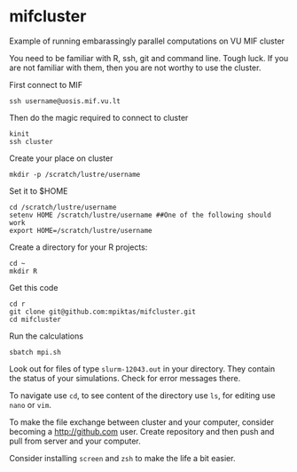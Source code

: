 mifcluster
==========

Example of running embarassingly parallel computations on VU MIF cluster

You need to be familiar with R, ssh, git and command line. Tough luck. If you are not familiar with them, 
then you are not worthy to use the cluster.

First connect to MIF

    ssh username@uosis.mif.vu.lt

Then do the magic required to connect to cluster

    kinit
    ssh cluster

Create your place on cluster

    mkdir -p /scratch/lustre/username
    
Set it to $HOME

    cd /scratch/lustre/username
    setenv HOME /scratch/lustre/username ##One of the following should work
    export HOME=/scratch/lustre/username 

Create a directory for your R projects:

    cd ~
    mkdir R

Get this code

    cd r
    git clone git@github.com:mpiktas/mifcluster.git
    cd mifcluster
    
Run the calculations

    sbatch mpi.sh
    
Look out for files of type ```slurm-12043.out``` in your directory. They contain the status of your simulations. Check for error messages there.
  
To navigate use ```cd```, to see content of the directory use ```ls```, for editing use ```nano``` or ```vim```.

To make the file exchange between cluster and your computer, consider becoming a http://github.com user. Create repository and then push and pull from server and your computer.

Consider installing ```screen``` and ```zsh``` to make the life a bit easier.

